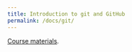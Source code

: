 ```yaml
---
title: Introduction to git and GitHub
permalink: /docs/git/
---
```


[Course materials](https://emdupre.github.io/git-course).
